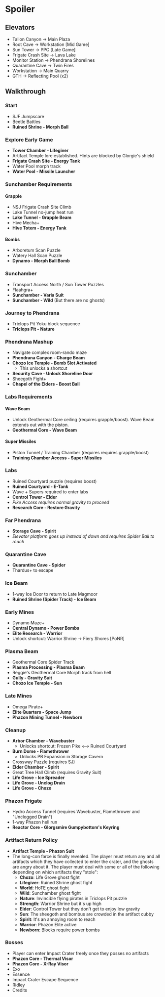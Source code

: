 # Spoiler

## Elevators

- Tallon Canyon -> Main Plaza
- Root Cave -> Workstation [Mid Game]
- Sun Tower -> PPC [Late Game]
- Frigate Crash Site -> Lava Lake
- Monitor Station -> Phendrana Shorelines
- Quarantine Cave -> Twin Fires
- Workstation -> Main Quarry
- GTH -> Reflecting Pool (x2)

## Walkthrough

### Start

- SJF Jumpscare
- Beetle Battles
- **Ruined Shrine - Morph Ball**

### Explore Early Game

- **Tower Chamber - Lifegiver**
- Artifact Temple lore established. Hints are blocked by Glorgie's shield
- **Frigate Crash Site - Energy Tank**
- Water Pool morph track
- **Water Pool - Missile Launcher**

### Sunchamber Requirements

#### Grapple

- NSJ Frigate Crash Site Climb
- Lake Tunnel no-jump heat run
- **Lake Tunnel - Grapple Beam**
- Hive Mecha+
- **Hive Totem - Energy Tank**

#### Bombs

- Arboretum Scan Puzzle
- Watery Hall Scan Puzzle
- **Dynamo - Morph Ball Bomb**

### Sunchamber

- Transport Access North / Sun Tower Puzzles
- Flaahgra+
- **Sunchamber - Varia Suit**
- **Sunchamber - Wild** (But there are no ghosts)

### Journey to Phendrana

- Triclops Pit Yoku block sequence
- **Triclops Pit - Nature**

### Phendrana Mashup

- Navigate complex room-rando maze
- **Phendrana Canyon - Charge Beam**
- **Chozo Ice Temple - Bomb Slot Activated**
    - This unlocks a shortcut
- **Security Cave - Unlock Shoreline Door**
- Sheegoth Fight+
- **Chapel of the Elders - Boost Ball**

### Labs Requirements

#### Wave Beam

- Unlock Geothermal Core ceiling (requires grapple/boost). Wave Beam extends out with the piston.
- **Geothermal Core - Wave Beam**

#### Super Missiles

- Piston Tunnel / Training Chamber (requires requires grapple/boost)
- **Training Chamber Access - Super Missiles**

### Labs

- Ruined Courtyard puzzle (requires boost)
- **Ruined Courtyard - E-Tank**
- Wave + Supers required to enter labs
- **Control Tower - Elder**
- *Pike Access requires normal gravity to proceed*
- **Research Core - Restore Gravity**

### Far Phendrana

- **Storage Cave - Spirit**
- *Elevator platform goes up instead of down and requires Spider Ball to reach*

### Quarantine Cave

- **Quarantine Cave - Spider**
- Thardus+ to escape

### Ice Beam

- 1-way Ice Door to return to Late Magmoor
- **Ruined Shrine (Spider Track) - Ice Beam**

### Early Mines

- Dynamo Maze+
- **Central Dynamo - Power Bombs**
- **Elite Research - Warrior**
- Unlock shortcut: Warrior Shrine -> Fiery Shores [PoNR]

### Plasma Beam

- Geothermal Core Spider Track
- **Plasma Processing - Plasma Beam**
- Reggie's Geothermal Core Morph track from hell
- **Gully - Gravity Suit**
- **Chozo Ice Temple - Sun**

### Late Mines

- Omega Pirate+
- **Elite Quarters - Space Jump**
- **Phazon Mining Tunnel - Newborn**

### Cleanup

- **Arbor Chamber - Wavebuster**
    - Unlocks shortcut: Frozen Pike <--> Ruined Courtyard
- **Burn Dome - Flamethrower**
    - Unlocks PB Expansion in Storage Cavern
- Crossway Puzzle (requires SJ)
- **Elder Chamber - Spirit**
- Great Tree Hall Climb (requires Gravity Suit)
- **Life Grove - Ice Spreader**
- **Life Grove - Unclog Drain**
- **Life Grove - Chozo**

### Phazon Frigate

- Hydro Access Tunnel (requires Wavebuster, Flamethrower and "Unclogged Drain")
- 1-way Phazon hell run
- **Reactor Core - Glorgsmire Gumpybottom's Keyring**

### Artifact Return Policy

- **Artifact Temple - Phazon Suit**
- The long-con farce is finally revealed. The player must return any and all artifacts which they have collected to enter the crater, and the ghosts are angry about it. The player must deal with some or all of the following depending on which artifacts they "stole":
    - **Chozo**: Life Grove ghost fight
    - **Lifegiver**: Ruined Shrine ghost fight
    - **World**: HoTE ghost fight
    - **Wild**: Sunchamber ghost fight
    - **Nature**: Invincible flying pirates in Triclops Pit puzzle
    - **Strength**: Warrior Shrine but it's up high
    - **Elder**: Control Tower but they don't get to enjoy low gravity
    - **Sun**: The sheegoth and bombus are crowded in the artifact cubby
    - **Spirit**: It's an annoying room to reach
    - **Warrior**: Phazon Elite active
    - **Newborn**: Blocks require power bombs

### Bosses

- Player can enter Impact Crater freely once they posses no artifacts
- **Phazon Core - Thermal Visor**
- **Phazon Core - X-Ray Visor**
- Exo
- Essence
- Impact Crater Escape Sequence
- Ridley
- Credits

